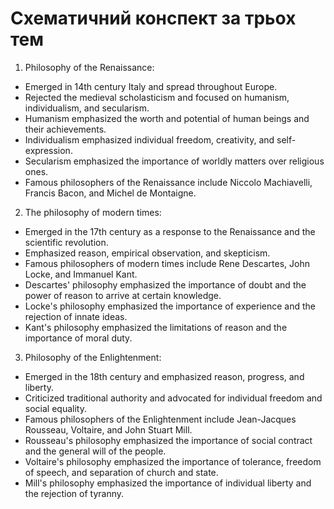 # Схематичний конспект за трьох тем

1. Philosophy of the Renaissance:

- Emerged in 14th century Italy and spread throughout Europe.
- Rejected the medieval scholasticism and focused on humanism, individualism, and secularism.
- Humanism emphasized the worth and potential of human beings and their achievements.
- Individualism emphasized individual freedom, creativity, and self-expression.
- Secularism emphasized the importance of worldly matters over religious ones.
- Famous philosophers of the Renaissance include Niccolo Machiavelli, Francis Bacon, and Michel de Montaigne.

2. The philosophy of modern times:

- Emerged in the 17th century as a response to the Renaissance and the scientific revolution.
- Emphasized reason, empirical observation, and skepticism.
- Famous philosophers of modern times include Rene Descartes, John Locke, and Immanuel Kant.
- Descartes' philosophy emphasized the importance of doubt and the power of reason to arrive at certain knowledge.
- Locke's philosophy emphasized the importance of experience and the rejection of innate ideas.
- Kant's philosophy emphasized the limitations of reason and the importance of moral duty.

3. Philosophy of the Enlightenment:

- Emerged in the 18th century and emphasized reason, progress, and liberty.
- Criticized traditional authority and advocated for individual freedom and social equality.
- Famous philosophers of the Enlightenment include Jean-Jacques Rousseau, Voltaire, and John Stuart Mill.
- Rousseau's philosophy emphasized the importance of social contract and the general will of the people.
- Voltaire's philosophy emphasized the importance of tolerance, freedom of speech, and separation of church and state.
- Mill's philosophy emphasized the importance of individual liberty and the rejection of tyranny.

#
